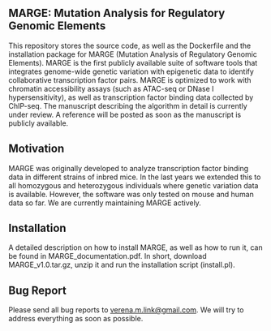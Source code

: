 ## MARGE: Mutation Analysis for Regulatory Genomic Elements

This repository stores the source code, as well as the Dockerfile and the installation package for MARGE (Mutation Analysis of Regulatory Genomic Elements). MARGE is the first publicly available suite of software tools that integrates genome-wide genetic variation with epigenetic data to identify collaborative transcription factor pairs. MARGE is optimized to work with chromatin accessibility assays (such as ATAC-seq or DNase I hypersensitivity), as well as transcription factor binding data collected by ChIP-seq. The manuscript describing the algorithm in detail is currently under review. A reference will be posted as soon as the manuscript is publicly available. 

## Motivation

MARGE was originally developed to analyze transcription factor binding data in different strains of inbred mice. In the last years we extended this to all homozygous and heterozygous individuals where genetic variation data is available. However, the software was only tested on mouse and human data so far. We are currently maintaining MARGE actively. 

## Installation

A detailed description on how to install MARGE, as well as how to run it, can be found in MARGE_documentation.pdf. In short, download MARGE_v1.0.tar.gz, unzip it and run the installation script (install.pl).

## Bug Report

Please send all bug reports to verena.m.link@gmail.com. We will try to address everything as soon as possible.
